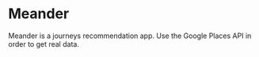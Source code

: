 # Meander

Meander is a journeys recommendation app. Use the Google Places API in order to get real data.
